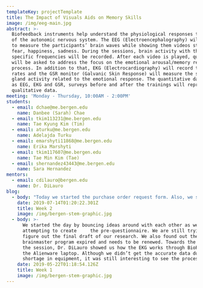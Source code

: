 ```yaml
---
templateKey: projectTemplate
title: The Impact of Visuals Aids on Memory Skills
image: /img/eeg-main.jpg
abstract: >-
  Biofeedback instruments help understand the physiological responses to stimuli
  of the autonomic nervous system. The EEG (Electroencephalography) will be used
  to measure the participants’ brain waves while showing them videos stimulating
  fear, happiness, sadness. During the sessions, brain activity with the
  specific frequencies will be recorded. After each video is played, questions
  will be asked to address the focus on the emotional arousal/memory recall
  process. In addition to that, EKG (Electrocardiography) will record the heart
  rates and the GSR monitor (Galvanic Skin Response) will measure the sweat
  gland activity related to the emotional response. The quantitative data such
  as EEG, EKG and GSR, surveys before and after the trainings will represent the
  qualitative data. 
meeting: 'Monday - Thursday, 10:00AM - 2:00PM'
students:
  - email: dchae@me.bergen.edu
    name: Danbee (Sarah) Chae
  - email: tkim113231@me.bergen.edu
    name: Tae Kyung Kim (Tim)
  - email: aturku@me.bergen.edu
    name: Adelajda Turku
  - email: emarshyti11868@me.bergen.edu
    name: Erika Marshyti
  - email: tkim117607@me.bergen.edu
    name: Tae Min Kim (Tae)
  - email: shernandez43443@me.bergen.edu
    name: Sara Hernandez
mentors:
  - email: cdilauro@bergen.edu
    name: Dr. DiLauro
blog:
  - body: "Today we started the purchase order request form. Also, we started looking into why the brain reacts with fear while something scares us. (<https://www.businessinsider.com/what-happen s-when-you-are-scared-2015-10>). The link explains clearly what part of the brain are affected, and how that helped the human population years ago, and how that effect has evolved. \n\n_Ideas:_ \r\n\n* Social media, videos (horror, comedy, sad) How watching different genres of videos could affect the mood of a person. \r\n* How emotions triggered by different genres of movies affect our internal body (brain waves, heartbeat, perspiration) \r\n\n_For BioPac:_ \r\n\n* Lesson 7 (testing) and 9 (table)\r\n\n_Possible Videos:_\r\n\n* Comedy - \r\n* Horror - \r\n* Sad - <https://www.youtube.com/watch?v=F2bk_9T482g>"
    date: 2019-07-14T01:20:22.301Z
    title: Week 2
    image: /img/bergen-stem-graphic.jpg
  - body: >-
      We started the day by bouncing ideas around with each other as well as
      attempting to create     the pre-questionnaire. We are still trying to
      figure out the final draft of our research. We also found out the
      brainmaster program expired and needs to be renewed. Towards the end of
      the session, Dr. DiLauro showed us how the EKG works through BioPac and
      the Alienware laptop. Although we didn’t get the accurate data due to
      shortage in equipment, it was still interesting to see the process.
    date: 2019-05-22T01:18:54.126Z
    title: Week 1
    image: /img/bergen-stem-graphic.jpg
---
```


